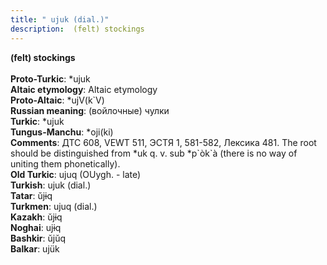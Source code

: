 ```yaml
---
title: " ujuk (dial.)"
description:  (felt) stockings
---
```

<p data-pagefind-weight="0.5">
<strong> (felt) stockings</strong><br><br>
<strong>Proto-Turkic</strong>:  *ujuk<br>
<strong>Altaic etymology</strong>:  Altaic etymology<br>
<strong> Proto-Altaic</strong>:  *ujV(k`V)<br>
<strong>Russian meaning</strong>:  (войлочные) чулки<br>
<strong>Turkic</strong>:  *ujuk<br>
<strong>Tungus-Manchu</strong>:  *oji(ki)<br>
<strong>Comments</strong>:  ДТС 608, VEWT 511, ЭСТЯ 1, 581-582, Лексика 481. The root should be distinguished from *uk q. v. sub *p`òk`à (there is no way of uniting them phonetically).<br>
<strong>Old Turkic</strong>:  ujuq (OUygh. - late)<br>
<strong>Turkish</strong>:  ujuk (dial.)<br>
<strong>Tatar</strong>:  ŭjɨq<br>
<strong>Turkmen</strong>:  ujuq (dial.)<br>
<strong>Kazakh</strong>:  ŭjɨq<br>
<strong>Noghai</strong>:  ujɨq<br>
<strong>Bashkir</strong>:  ŭjŭq<br>
<strong>Balkar</strong>:  ujük<br>

</p>
